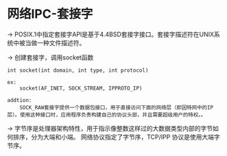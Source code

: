 # 网络IPC-套接字 #

->
	POSIX.1中指定套接字API是基于4.4BSD套接字接口。套接字描述符在UNIX系统中被当做一种文件描述符。

->
	创建套接字，调用socket函数

	int socket(int domain, int type, int protocol)

	ex:
		socket(AF_INET, SOCK_STREAM, IPPROTO_IP)

	addtion:
		SOCK_RAW套接字提供一个数据包接口，用于直接访问下面的网络层（即因特网中的IP层）。使用这种接口时，应用程序负责构建自己的协议头部，并且需要超级用户的特权。。
->
	字节序是处理器架构特性，用于指示像整数这样过的大数据类型内部的字节如何排序，分为大端和小端。	网络协议指定了字节序，TCP/IPP 协议是使用大端字节序。			

